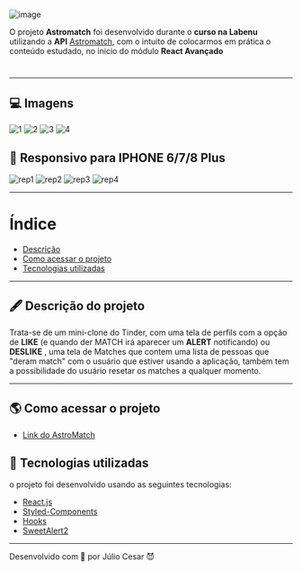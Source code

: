 # 
![image](https://user-images.githubusercontent.com/93069800/160283524-984f216b-0ae8-4ff7-9c23-45d16d835c3b.png)


O projeto **Astromatch** foi desenvolvido durante o **curso na Labenu** utilizando a **API** [Astromatch](https://documenter.getpostman.com/view/7549981/SW12yx56?version=latest), com o intuito de colocarmos em prática o conteúdo estudado, no inicio do módulo **React Avançado**

<h1 align="center">

</h1>


---

## 💻  Imagens
![1](https://user-images.githubusercontent.com/93069800/160285232-7054836e-4abe-43bb-afe5-ed194af9e8f3.PNG)
![2](https://user-images.githubusercontent.com/93069800/160285228-d7d1d65b-5ed7-432b-9fa1-ee007fb1f5f1.PNG)
![3](https://user-images.githubusercontent.com/93069800/160285221-3e275779-82ff-4c7c-abaa-a5e05925e533.PNG)
![4](https://user-images.githubusercontent.com/93069800/160285212-b54678af-7225-4d7d-8759-f02695ead874.PNG)


## :iphone: Responsivo para IPHONE 6/7/8 Plus
![rep1](https://user-images.githubusercontent.com/93069800/160285262-7645bc28-c5a3-4d6b-a6a9-6a59181c6905.PNG)
![rep2](https://user-images.githubusercontent.com/93069800/160285265-0be72690-f122-43b4-9dd7-a49e9f6b84bf.PNG)
![rep3](https://user-images.githubusercontent.com/93069800/160285269-c8fa75f0-841f-4d99-b7e5-8ea31c7ab54b.PNG)
![rep4](https://user-images.githubusercontent.com/93069800/160285270-9534aa11-37e8-4d1f-9703-af654e7def5f.PNG)

---

# Índice

- [Descrição](#-descrição-do-projeto)
- [Como acessar o projeto](#-como-acessar-o-projeto)
- [Tecnologias utilizadas](#-tecnologias-utilizadas)

---

## 🖋 Descrição do projeto

Trata-se de um mini-clone do Tinder, com uma tela de perfils com a opção de **LIKE** (e quando der MATCH irá aparecer um **ALERT** notificando) ou **DESLIKE** , uma tela de Matches que contem uma lista de pessoas que "deram match" com o usuário que estiver usando a aplicação, também tem a possibilidade do usuário resetar os matches a qualquer momento.

---



## 🌎 Como acessar o projeto

- [Link do AstroMatch](https://toothsome-attention.surge.sh/)

## 🚀 Tecnologias utilizadas

o projeto foi desenvolvido usando as seguintes tecnologias:

- [React.js](https://pt-br.reactjs.org/docs/getting-started.html)
- [Styled-Components](https://styled-components.com/docs)
- [Hooks](https://pt-br.reactjs.org/docs/hooks-intro.html)
- [SweetAlert2](https://sweetalert.js.org/guides/)

---


Desenvolvido com :purple_heart: por Júlio Cesar :smiling_imp:
